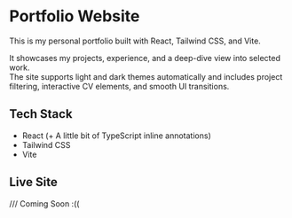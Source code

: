 # Portfolio Website

This is my personal portfolio built with React, Tailwind CSS, and Vite.

It showcases my projects, experience, and a deep-dive view into selected work.  
The site supports light and dark themes automatically and includes project filtering, interactive CV elements, and smooth UI transitions.

## Tech Stack

- React (+ A little bit of TypeScript inline annotations)
- Tailwind CSS
- Vite

## Live Site

/// Coming Soon :((
